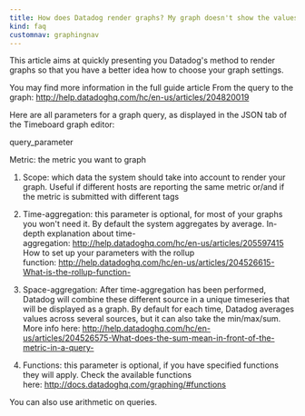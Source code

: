 ```yaml
---
title: How does Datadog render graphs? My graph doesn't show the values I'm expecting.
kind: faq
customnav: graphingnav
---
```


This article aims at quickly presenting you Datadog's method to render graphs so that you have a better idea how to choose your graph settings.

You may find more information in the full guide article From the query to the graph: http://help.datadoghq.com/hc/en-us/articles/204820019

Here are all parameters for a graph query, as displayed in the JSON tab of the Timeboard graph editor:

query_parameter

Metric: the metric you want to graph

1. Scope: which data the system should take into account to render your graph. Useful if different hosts are reporting the same metric or/and if the metric is submitted with different tags

2. Time-aggregation: this parameter is optional, for most of your graphs you won't need it. By default the system aggregates by average.
In-depth explanation about time-aggregation: http://help.datadoghq.com/hc/en-us/articles/205597415
How to set up your parameters with the rollup function: http://help.datadoghq.com/hc/en-us/articles/204526615-What-is-the-rollup-function-

3. Space-aggregation: After time-aggregation has been performed, Datadog will combine these different source in a unique timeseries that will be displayed as a graph. By default for each time, Datadog averages values across several sources, but it can also take the min/max/sum.
More info here: http://help.datadoghq.com/hc/en-us/articles/204526575-What-does-the-sum-mean-in-front-of-the-metric-in-a-query-

4. Functions: this parameter is optional, if you have specified functions they will apply.
Check the available functions here: http://docs.datadoghq.com/graphing/#functions

You can also use arithmetic on queries.